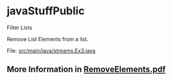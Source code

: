 # javaStuffPublic


Filter Lists

Remove List Elements from a list.

File: [src/main/java/streams.Ex3.java](./src/main/java/streams.Ex3.java)


## More Information in [RemoveElements.pdf](./RemoveElements.pdf)
